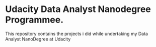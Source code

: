 # Udacity Data Analyst Nanodegree Programmee.

This repository contains the projects i did while undertaking my Data Analyst NanoDegree at Udacity
